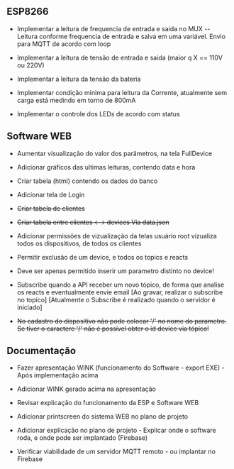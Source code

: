 ## ESP8266

* Implementar a leitura de frequencia de entrada e saida no MUX -- Leitura conforme frequencia de entrada e salva em uma variável. 
    Envio para MQTT de acordo com loop

* Implementar a leitura de tensão de entrada e saida (maior q X == 110V ou 220V)

* Implementar a leitura da tensão da bateria

* Implementar condição minima para leitura da Corrente, atualmente sem carga está medindo em torno de 800mA

* Implementar o controle dos LEDs de acordo com status

## Software WEB

* Aumentar visualização do valor dos parâmetros, na tela FullDevice

* Adicionar gráficos das ultimas leituras, contendo data e hora

* Criar tabela (html) contendo os dados do banco

* Adicionar tela de Login

* ~~Criar tabela de clientes~~

* ~~Criar tabela entre clientes <--> devices Via data.json~~ 

* Adicionar permissões de vizualização da telas
    usuário root vizualiza todos os dispositivos, de todos os clientes

* Permitir exclusão de um device, e todos os topics e reacts

* Deve ser apenas permitido inserir um parametro distinto no device!

* Subscribe quando a API receber um novo tópico, de forma que analise os reacts e eventualmente envie email 
    [Ao gravar, realizar o subscribe no topico]
    [Atualmente o Subscribe é realizado quando o servidor é iniciado]    

*   ~~No cadastro do dispositivo não pode colocar '/' no nome do parametro. Se tiver o caractere '/' não é possível obter o id
device via tópico!~~    

## Documentação

* Fazer apresentação WINK (funcionamento do Software - export EXE) - Após implementação acima

* Adicionar WINK gerado acima na apresentação

* Revisar explicação do funcionamento da ESP e Software WEB

* Adicionar printscreen do sistema WEB no plano de projeto

* Adicionar explicação no plano de projeto - Explicar onde o software roda, e onde pode ser implantado (Firebase)

* Verificar viabilidade de um servidor MQTT remoto - ou implantar no Firebase